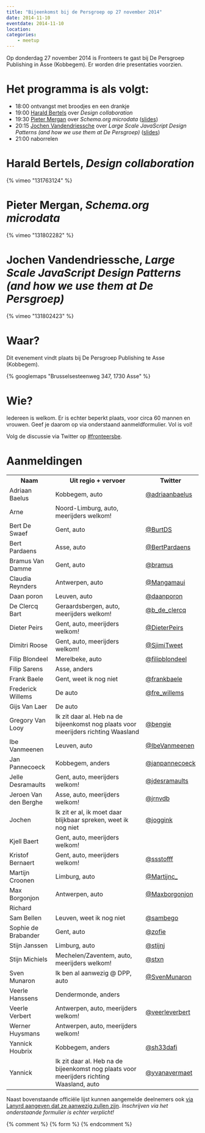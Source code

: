 ```yaml
---
title: "Bijeenkomst bij de Persgroep op 27 november 2014"
date: 2014-11-10
eventdate: 2014-11-10
location: 
categories: 
    - meetup
---
```

Op donderdag 27 november 2014 is Fronteers te gast bij De Persgroep Publishing in Asse (Kobbegem). Er worden drie presentaties voorzien.

# Het programma is als volgt:

* 18:00 ontvangst met broodjes en een drankje
* 19:00 [Harald Bertels](https://twitter.com/Bizonder) over _Design collaboration_
* 19:30 [Pieter Mergan](https://twitter.com/FirstManOnDaMoo) over _Schema.org microdata_ ([slides](http://www.slideshare.net/FirstManOnDaMoon/fronteers-schemaorgv2))
* 20:15 [Jochen Vandendriessche](https://twitter.com/joggink) over _Large Scale JavaScript Design Patterns (and how we use them at De Persgroep)_ ([slides](http://static.joggink.com/fronteers/js-patterns/#/))
* 21:00 naborrelen

# Harald Bertels, _Design collaboration_

{% vimeo "131763124" %}

# Pieter Mergan, _Schema.org microdata_

{% vimeo "131802282" %}

# Jochen Vandendriessche, _Large Scale JavaScript Design Patterns (and how we use them at De Persgroep)_

{% vimeo "131802423" %}

# Waar?

Dit evenement vindt plaats bij De Persgroep Publishing te Asse (Kobbegem).

{% googlemaps "Brusselsesteenweg 347, 1730 Asse" %}

# Wie?

Iedereen is welkom. Er is echter beperkt plaats, voor circa 60 mannen en vrouwen. Geef je daarom op via onderstaand aanmeldformulier. Vol is vol!

Volg de discussie via Twitter op [#fronteersbe](https://twitter.com/search?q=%23fronteersbe).

# Aanmeldingen

<table>
<tr>
<th>Naam</th>
<th>Uit regio + vervoer</th>
<th>Twitter</th>
</tr>
<tr>
<td>Adriaan Baelus</td>
<td>Kobbegem, auto</td>
<td><a href="https://twitter.com/adriaanbaelus" rel="nofollow">@adriaanbaelus</a></td>
</tr>
<tr>
<td>Arne</td>
<td>Noord-Limburg, auto, meerijders welkom!</td>
<td></td>
</tr>
<tr>
<td>Bert De Swaef</td>
<td>Gent, auto</td>
<td><a href="https://twitter.com/BurtDS" rel="nofollow">@BurtDS</a></td>
</tr>
<tr>
<td>Bert Pardaens</td>
<td>Asse, auto</td>
<td><a href="https://twitter.com/BertPardaens" rel="nofollow">@BertPardaens</a></td>
</tr>
<tr>
<td>Bramus Van Damme</td>
<td>Gent, auto</td>
<td><a href="https://twitter.com/bramus" rel="nofollow">@bramus</a></td>
</tr>
<tr>
<td>Claudia Reynders</td>
<td>Antwerpen, auto</td>
<td><a href="https://twitter.com/Mangamaui" rel="nofollow">@Mangamaui</a></td>
</tr>
<tr>
<td>Daan poron</td>
<td>Leuven, auto</td>
<td><a href="https://twitter.com/daanporon" rel="nofollow">@daanporon</a></td>
</tr>
<tr>
<td>De Clercq Bart</td>
<td>Geraardsbergen, auto, meerijders welkom!</td>
<td><a href="https://twitter.com/b_de_clercq" rel="nofollow">@b_de_clercq</a></td>
</tr>
<tr>
<td>Dieter Peirs</td>
<td>Gent, auto, meerijders welkom!</td>
<td><a href="https://twitter.com/DieterPeirs" rel="nofollow">@DieterPeirs</a></td>
</tr>
<tr>
<td>Dimitri Roose</td>
<td>Gent, auto, meerijders welkom!</td>
<td><a href="https://twitter.com/SjimiTweet" rel="nofollow">@SjimiTweet</a></td>
</tr>
<tr>
<td>Filip Blondeel</td>
<td>Merelbeke, auto</td>
<td><a href="https://twitter.com/filipblondeel" rel="nofollow">@filipblondeel</a></td>
</tr>
<tr>
<td>Filip Sarens</td>
<td>Asse, anders</td>
<td></td>
</tr>
<tr>
<td>Frank Baele</td>
<td>Gent, weet ik nog niet</td>
<td><a href="https://twitter.com/frankbaele" rel="nofollow">@frankbaele</a></td>
</tr>
<tr>
<td>Frederick Willems</td>
<td>De auto</td>
<td><a href="https://twitter.com/fre_willems" rel="nofollow">@fre_willems</a></td>
</tr>
<tr>
<td>Gijs Van Laer</td>
<td>De auto</td>
<td></td>
</tr>
<tr>
<td>Gregory Van Looy</td>
<td>Ik zit daar al. Heb na de bijeenkomst nog plaats voor meerijders richting Waasland</td>
<td><a href="https://twitter.com/bengie" rel="nofollow">@bengie</a></td>
</tr>
<tr>
<td>Ibe Vanmeenen</td>
<td>Leuven, auto</td>
<td><a href="https://twitter.com/IbeVanmeenen" rel="nofollow">@IbeVanmeenen</a></td>
</tr>
<tr>
<td>Jan Pannecoeck</td>
<td>Kobbegem, anders</td>
<td><a href="https://twitter.com/janpannecoeck" rel="nofollow">@janpannecoeck</a></td>
</tr>
<tr>
<td>Jelle Desramaults</td>
<td>Gent, auto, meerijders welkom!</td>
<td><a href="https://twitter.com/jdesramaults" rel="nofollow">@jdesramaults</a></td>
</tr>
<tr>
<td>Jeroen Van den Berghe</td>
<td>Asse, auto, meerijders welkom!</td>
<td><a href="https://twitter.com/jrnvdb" rel="nofollow">@jrnvdb</a></td>
</tr>
<tr>
<td>Jochen</td>
<td>Ik zit er al, ik moet daar blijkbaar spreken, weet ik nog niet</td>
<td><a href="https://twitter.com/joggink" rel="nofollow">@joggink</a></td>
</tr>
<tr>
<td>Kjell Baert</td>
<td>Gent, auto, meerijders welkom!</td>
<td></td>
</tr>
<tr>
<td>Kristof Bernaert</td>
<td>Gent, auto, meerijders welkom!</td>
<td><a href="https://twitter.com/ssstofff" rel="nofollow">@ssstofff</a></td>
</tr>
<tr>
<td>Martijn Croonen</td>
<td>Limburg, auto</td>
<td><a href="https://twitter.com/Martijnc_" rel="nofollow">@Martijnc_</a></td>
</tr>
<tr>
<td>Max Borgonjon</td>
<td>Antwerpen, auto</td>
<td><a href="https://twitter.com/Maxborgonjon" rel="nofollow">@Maxborgonjon</a></td>
</tr>
<tr>
<td>Richard</td>
<td></td>
<td></td>
</tr>
<tr>
<td>Sam Bellen</td>
<td>Leuven, weet ik nog niet</td>
<td><a href="https://twitter.com/sambego" rel="nofollow">@sambego</a></td>
</tr>
<tr>
<td>Sophie de Brabander</td>
<td>Gent, auto</td>
<td><a href="https://twitter.com/zofie" rel="nofollow">@zofie</a></td>
</tr>
<tr>
<td>Stijn Janssen </td>
<td>Limburg, auto</td>
<td><a href="https://twitter.com/stijnj" rel="nofollow">@stijnj</a></td>
</tr>
<tr>
<td>Stijn Michiels</td>
<td>Mechelen/Zaventem, auto, meerijders welkom!</td>
<td><a href="https://twitter.com/stxn" rel="nofollow">@stxn</a></td>
</tr>
<tr>
<td>Sven Munaron</td>
<td>Ik ben al aanwezig @ DPP, auto</td>
<td><a href="https://twitter.com/SvenMunaron" rel="nofollow">@SvenMunaron</a></td>
</tr>
<tr>
<td>Veerle Hanssens</td>
<td>Dendermonde, anders</td>
<td></td>
</tr>
<tr>
<td>Veerle Verbert</td>
<td>Antwerpen, auto, meerijders welkom!</td>
<td><a href="https://twitter.com/veerleverbert" rel="nofollow">@veerleverbert</a></td>
</tr>
<tr>
<td>Werner Huysmans</td>
<td>Antwerpen, auto, meerijders welkom!</td>
<td></td>
</tr>
<tr>
<td>Yannick Houbrix</td>
<td>Kobbegem, anders</td>
<td><a href="https://twitter.com/sh33dafi" rel="nofollow">@sh33dafi</a></td>
</tr>
<tr>
<td>Yannick</td>
<td>Ik zit daar al. Heb na de bijeenkomst nog plaats voor meerijders richting Waasland, auto</td>
<td><a href="https://twitter.com/yvanavermaet" rel="nofollow">@yvanavermaet</a></td>
</tr>
</table>


Naast bovenstaande officiële lijst kunnen aangemelde deelnemers ook [via Lanyrd aangeven dat ze aanwezig zullen zijn](http://lanyrd.com/2014/fronteersbe-persgroep/). *Inschrijven via het onderstaande formulier is echter verplicht!*

{% comment %}
{% form %}
{% endcomment %}
